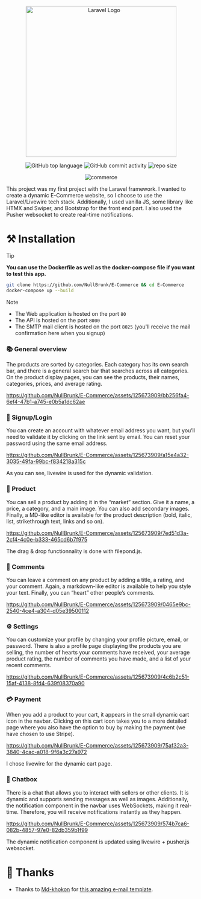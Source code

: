 <div align="center">

<a href="https://laravel.com" target="_blank"><img src="https://raw.githubusercontent.com/laravel/art/master/logo-lockup/5%20SVG/2%20CMYK/1%20Full%20Color/laravel-logolockup-cmyk-red.svg" width="400" alt="Laravel Logo"></a>  
    
![GitHub top language](https://img.shields.io/github/languages/top/NullBrunk/E-Commerce?style=for-the-badge)
![GitHub commit activity](https://img.shields.io/github/commit-activity/m/NullBrunk/E-Commerce?style=for-the-badge)
![repo size](https://img.shields.io/github/repo-size/NullBrunk/E-Commerce?style=for-the-badge)

![commerce](https://github.com/NullBrunk/E-Commerce/assets/125673909/eee9fecb-8e8a-4f66-a510-9eca6278f299)


</div>

This project was my first project with the Laravel framework. I wanted to create a dynamic E-Commerce website, so I choose to use the Laravel/Livewire tech stack. Additionally, I used vanilla JS, some library like HTMX and Swiper, and Bootstrap for the front end part. I also used the Pusher websocket to create real-time notifications.

# ⚒️ Installation

> [!TIP]
> **You can use the Dockerfile as well as the docker-compose file if you want to test this app.**

```bash
git clone https://github.com/NullBrunk/E-Commerce && cd E-Commerce 
docker-compose up --build
```

> [!Note]
> - The Web application is hosted on the port `80`
> - The API is hosted on the port `8000`
> - The SMTP mail client is hosted on the port `8025` (you'll receive the mail confirmation here when you signup)


### 📚 General overview 

The products are sorted by categories. Each category has its own search bar, and there is a general search bar that searches across all categories.
<br>On the product display pages, you can see the products, their names, categories, prices, and average rating. 

https://github.com/NullBrunk/E-Commerce/assets/125673909/bb256fa4-6ef4-47b1-a745-e0b5a1dc62ae

### 🔐 Signup/Login

You can create an account with whatever email address you want, but you’ll need to validate it by clicking on the link sent by email. You can reset your password using the same email address.

https://github.com/NullBrunk/E-Commerce/assets/125673909/a15e4a32-3035-49fa-99bc-f834218a315c

As you can see, livewire is used for the dynamic validation.

### 🛒 Product

You can sell a product by adding it in the “market” section. Give it a name, a price, a category, and a main image. You can also add secondary images.
<br>Finally, a MD-like editor is available for the product description (bold, italic, list, strikethrough text, links and so on).

https://github.com/NullBrunk/E-Commerce/assets/125673909/7ed51d3a-2cf4-4c0e-b333-465cd6b7f975

The drag & drop functionnality is done with filepond.js. 

### 📝 Comments

You can leave a comment on any product by adding a title, a rating, and your comment. Again, a markdown-like editor is available to help you style your text. Finally, you can “heart” other people’s comments.

https://github.com/NullBrunk/E-Commerce/assets/125673909/0465e9bc-2540-4ce4-a304-d05e39500112

### ⚙️ Settings

You can customize your profile by changing your profile picture, email, or password. There is also a profile page displaying the products you are selling, the number of hearts your comments have received, your average product rating, the number of comments you have made, and a list of your recent comments.

https://github.com/NullBrunk/E-Commerce/assets/125673909/4c6b2c51-15af-4138-8fd4-639f08370a90

### 💳 Payment

When you add a product to your cart, it appears in the small dynamic cart icon in the navbar. Clicking on this cart icon takes you to a more detailed page where you also have the option to buy by making the payment (we have chosen to use Stripe).

https://github.com/NullBrunk/E-Commerce/assets/125673909/75af32a3-3840-4cac-a018-9f6a3c27a972

I chose livewire for the dynamic cart page.

### 💬 Chatbox

There is a chat that allows you to interact with sellers or other clients. It is dynamic and supports sending messages as well as images. Additionally, the notification component in the navbar uses WebSockets, making it real-time. Therefore, you will receive notifications instantly as they happen.

https://github.com/NullBrunk/E-Commerce/assets/125673909/574b7ca6-082b-4857-97e0-82db359b1f99

The dynamic notification component is updated using livewire + pusher.js websocket. 

# 🤝 Thanks

- Thanks to <a href="https://codepen.io/md-khokon">Md-khokon</a> for <a href="https://codepen.io/md-khokon/pen/bPLqzV">this amazing e-mail template</a>.
